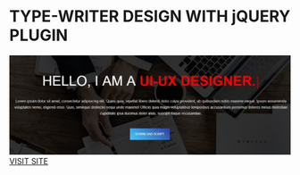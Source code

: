 <h1>TYPE-WRITER DESIGN WITH jQUERY PLUGIN</h1>
<img src="images/readme.JPG">
<a href="https://typewritter.netlify.com">VISIT SITE</a>

